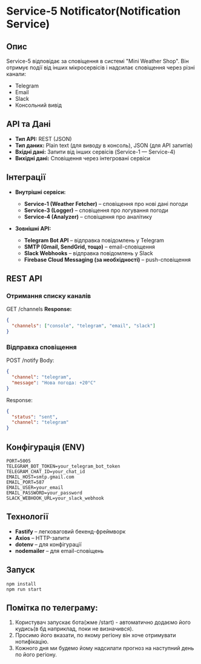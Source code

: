 # Service-5 Notificator(Notification Service)

## **Опис**
Service-5 відповідає за сповіщення в системі "Mini Weather Shop". Він отримує події від інших мікросервісів і надсилає сповіщення через різні канали:  
- Telegram  
- Email  
- Slack  
- Консольний вивід  

## **API та Дані**
- **Тип API:** REST (JSON)  
- **Тип даних:** Plain text (для виводу в консоль), JSON (для API запитів)  
- **Вхідні дані:** Запити від інших сервісів (Service-1 — Service-4)  
- **Вихідні дані:** Сповіщення через інтегровані сервіси  

## **Інтеграції**
- **Внутрішні сервіси:**
  - **Service-1 (Weather Fetcher)** – сповіщення про нові дані погоди  
  - **Service-3 (Logger)** – сповіщення про логування погоди  
  - **Service-4 (Analyzer)** – сповіщення про аналітику  

- **Зовнішні API:**  
  - **Telegram Bot API** – відправка повідомлень у Telegram  
  - **SMTP (Gmail, SendGrid, тощо)** – email-сповіщення  
  - **Slack Webhooks** – відправка повідомлень у Slack  
  - **Firebase Cloud Messaging (за необхідності)** – push-сповіщення  

## **REST API**
### **Отримання списку каналів**
GET /channels
**Response:**  
```json
{
  "channels": ["console", "telegram", "email", "slack"]
}
```
### **Відправка сповіщення**
POST /notify
Body:
```json
{
  "channel": "telegram",
  "message": "Нова погода: +20°C"
}
```
Response:
```json
{
  "status": "sent",
  "channel": "telegram"
}
```

## Конфігурація (ENV)
```
PORT=5005
TELEGRAM_BOT_TOKEN=your_telegram_bot_token
TELEGRAM_CHAT_ID=your_chat_id
EMAIL_HOST=smtp.gmail.com
EMAIL_PORT=587
EMAIL_USER=your_email
EMAIL_PASSWORD=your_password
SLACK_WEBHOOK_URL=your_slack_webhook
```
## Технології
- **Fastify** – легковаговий бекенд-фреймворк
- **Axios** – HTTP-запити
- **dotenv** – для конфігурації
- **nodemailer** – для email-сповіщень

## Запуск
```
npm install
npm run start
```

## Помітка по телеграму:
1. Користувач запускає бота(жме /start) - автоматично додаємо його кудись(в бд наприклад, поки не визначився).
2. Просимо його вказати, по якому регіону він хоче отримувати нотифікацію. 
3. Кожного дня ми будемо йому надсилати прогноз на наступний день по його регіону. 